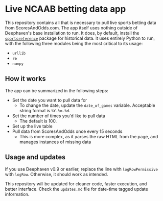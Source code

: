 # Live NCAAB betting data app

This repository contains all that is necessary to pull live sports betting data from ScoresAndOdds.com.  The app itself uses nothing outside of Deephaven's base installation to run.  It does, by default, install the [`sportsreference`](https://github.com/roclark/sportsipy) package for historical data.  It uses entirely Python to run, with the following three modules being the most critical to its usage:

- `urllib`
- `re`
- `numpy`

## How it works

The app can be summarized in the following steps:

- Set the date you want to pull data for
  - To change the date, update the `date_of_games` variable.  Acceptable string format is `%Y-%m-%d`.
- Set the number of times you'd like to pull data
  - The default is 100.
- Set up the live table
- Pull data from ScoresAndOdds once every 15 seconds
  - This is more complex, as it parses the raw HTML from the page, and manages instances of missing data

## Usage and updates

If you use Deephaven v0.9 or earlier, replace the line with `logRowPermissive` with `logRow`.  Otherwise, it should work as intended.

This repository will be updated for cleaner code, faster execution, and better interface.  Check the `updates.md` file for date-time tagged update information.
